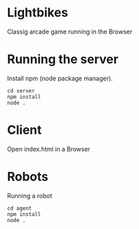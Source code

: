 # Lightbikes
Classig arcade game running in the Browser

# Running the server
Install npm (node package manager). 
```
cd server
npm install
node .
```
# Client
Open index.html in a Browser

# Robots
Running a robot
```
cd agent
npm install
node .
```